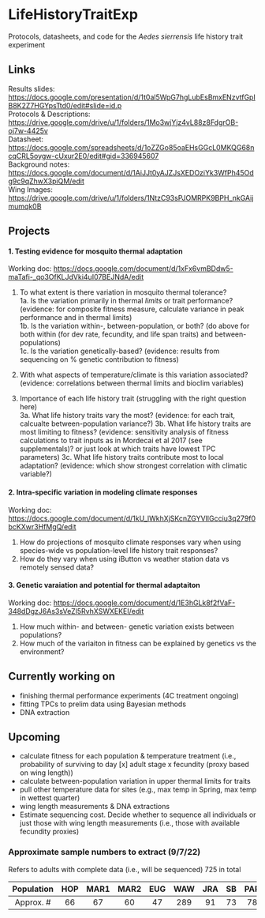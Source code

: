 # LifeHistoryTraitExp
Protocols, datasheets, and code for the *Aedes sierrensis* life history trait experiment 

## Links ##
Results slides: https://docs.google.com/presentation/d/1t0al5WpG7hgLubEsBmxENzvtfGpIB8K2Z7HGYpsTtd0/edit#slide=id.p   
Protocols & Descriptions: https://drive.google.com/drive/u/1/folders/1Mo3wjYjz4vL88z8FdgrOB-oj7w-4425v    
Datasheet: https://docs.google.com/spreadsheets/d/1oZZGo85oaEHsGGcL0MKQG68ncqCRL5oygw-cUxur2E0/edit#gid=336945607   
Background notes: https://docs.google.com/document/d/1AiJJt0yAJZJsXEDOziYk3WfPh45Odg9c9qZhwX3piQM/edit  
Wing Images: https://drive.google.com/drive/u/1/folders/1NtzC93sPJOMRPK9BPH_nkGAijmumqk0B  

## Projects ##

#### 1. Testing evidence for mosquito thermal adaptation
Working doc: https://docs.google.com/document/d/1xFx6vmBDdw5-maTafi-_qo3OfKLJdVki4uI07BEJNdA/edit  

1. To what extent is there variation in mosquito thermal tolerance?   
1a.  Is the variation primarily in thermal *limits* or trait performance?  (evidence: for composite fitness measure, calculate variance in peak performance and in thermal limits)  
1b. Is the variation within-, between-population, or both?   (do above for both within (for dev rate, fecundity, and life span traits) and between-populations)   
1c.  Is the variation genetically-based? (evidence: results from sequencing on % genetic contribution to fitness)  
 
2. With what aspects of temperature/climate is this variation associated? (evidence: correlations between thermal limits and bioclim variables)  
3. Importance of each life history trait (struggling with the right question here)  
3a. What life history traits vary the most? (evidence: for each trait, calcualte between-population variance?)
3b. What life history traits are most limiting to fitness?  (evidence: sensitivity analysis of fitness calculations to trait inputs as in Mordecai et al 2017 (see supplementals)? or just look at which traits have lowest TPC parameters) 
3c. What life history traits contribute most to local adaptation? (evidence: which show strongest correlation with climatic variable?)
           

#### 2. Intra-specific variation in modeling climate responses 
Working doc: https://docs.google.com/document/d/1kU_lWkhXjSKcnZGYVIlGcciu3q279f0bcKXwr3HfMgQ/edit   
1. How do projections of mosquito climate responses vary when using species-wide vs population-level life history trait responses?
2. How do they vary when using iButton vs weather station data vs remotely sensed data?

#### 3. Genetic varaiation and potential for thermal adaptaiton ####
Working doc: https://docs.google.com/document/d/1E3hGLk8f2fVaF-348dDgzJ6As3sVeZl5RvhXSWXEKEI/edit
1. How much within- and between- genetic variation exists between populations? 
2. How much of the variaiton in fitness can be explained by genetics vs the environment?


## Currently working on ##
- finishing thermal performance experiments (4C treatment ongoing)
- fitting TPCs to prelim data using Bayesian methods
- DNA extraction

## Upcoming ##
- calculate fitness for each population & temperature treatment (i.e., probability of surviving to day [x] adult stage x fecundity (proxy based on wing length))
- calculate between-population variation in upper thermal limits for traits 
- pull other temperature data for sites (e.g., max temp in Spring, max temp in wettest quarter)
- wing length measurements & DNA extractions
- Estimate sequencing cost. Decide whether to sequence all individuals or just those with wing length measurements (i.e., those with available fecundity proxies)

### Approximate sample numbers to extract (9/7/22) ###
Refers to adults with complete data (i.e., will be sequenced)
725 in total

| Population | HOP | MAR1 | MAR2 | EUG | WAW | JRA | SB | PAR | POW | PLA | 
| :-----: | :---: | :---: |:---: | :---: |:---: | :---: |:---: | :---: |:---: | :---: |
| Approx. # | 66 | 67 | 60 | 47 | 289 | 91 | 73 | 78 | 83 | 76 | 84 |


 
